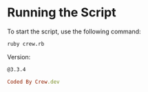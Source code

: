 # Running the Script

To start the script, use the following command:

```bash
ruby crew.rb
```

Version:
```bash
@3.3.4
```

```ruby
Coded By Crew.dev
```
